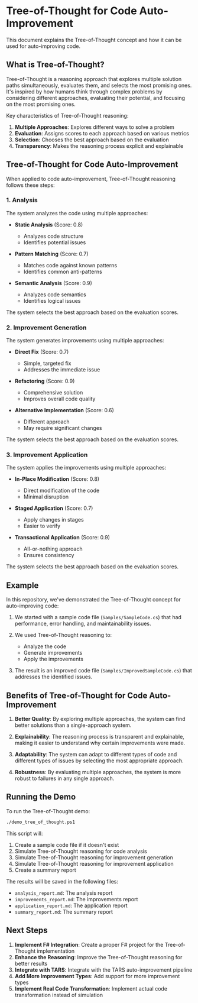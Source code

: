 ﻿# Tree-of-Thought for Code Auto-Improvement

This document explains the Tree-of-Thought concept and how it can be used for auto-improving code.

## What is Tree-of-Thought?

Tree-of-Thought is a reasoning approach that explores multiple solution paths simultaneously, evaluates them, and selects the most promising ones. It's inspired by how humans think through complex problems by considering different approaches, evaluating their potential, and focusing on the most promising ones.

Key characteristics of Tree-of-Thought reasoning:

1. **Multiple Approaches**: Explores different ways to solve a problem
2. **Evaluation**: Assigns scores to each approach based on various metrics
3. **Selection**: Chooses the best approach based on the evaluation
4. **Transparency**: Makes the reasoning process explicit and explainable

## Tree-of-Thought for Code Auto-Improvement

When applied to code auto-improvement, Tree-of-Thought reasoning follows these steps:

### 1. Analysis

The system analyzes the code using multiple approaches:

- **Static Analysis** (Score: 0.8)
  - Analyzes code structure
  - Identifies potential issues

- **Pattern Matching** (Score: 0.7)
  - Matches code against known patterns
  - Identifies common anti-patterns

- **Semantic Analysis** (Score: 0.9)
  - Analyzes code semantics
  - Identifies logical issues

The system selects the best approach based on the evaluation scores.

### 2. Improvement Generation

The system generates improvements using multiple approaches:

- **Direct Fix** (Score: 0.7)
  - Simple, targeted fix
  - Addresses the immediate issue

- **Refactoring** (Score: 0.9)
  - Comprehensive solution
  - Improves overall code quality

- **Alternative Implementation** (Score: 0.6)
  - Different approach
  - May require significant changes

The system selects the best approach based on the evaluation scores.

### 3. Improvement Application

The system applies the improvements using multiple approaches:

- **In-Place Modification** (Score: 0.8)
  - Direct modification of the code
  - Minimal disruption

- **Staged Application** (Score: 0.7)
  - Apply changes in stages
  - Easier to verify

- **Transactional Application** (Score: 0.9)
  - All-or-nothing approach
  - Ensures consistency

The system selects the best approach based on the evaluation scores.

## Example

In this repository, we've demonstrated the Tree-of-Thought concept for auto-improving code:

1. We started with a sample code file (`Samples/SampleCode.cs`) that had performance, error handling, and maintainability issues.

2. We used Tree-of-Thought reasoning to:
   - Analyze the code
   - Generate improvements
   - Apply the improvements

3. The result is an improved code file (`Samples/ImprovedSampleCode.cs`) that addresses the identified issues.

## Benefits of Tree-of-Thought for Code Auto-Improvement

1. **Better Quality**: By exploring multiple approaches, the system can find better solutions than a single-approach system.

2. **Explainability**: The reasoning process is transparent and explainable, making it easier to understand why certain improvements were made.

3. **Adaptability**: The system can adapt to different types of code and different types of issues by selecting the most appropriate approach.

4. **Robustness**: By evaluating multiple approaches, the system is more robust to failures in any single approach.

## Running the Demo

To run the Tree-of-Thought demo:

```bash
./demo_tree_of_thought.ps1
```

This script will:
1. Create a sample code file if it doesn't exist
2. Simulate Tree-of-Thought reasoning for code analysis
3. Simulate Tree-of-Thought reasoning for improvement generation
4. Simulate Tree-of-Thought reasoning for improvement application
5. Create a summary report

The results will be saved in the following files:
- `analysis_report.md`: The analysis report
- `improvements_report.md`: The improvements report
- `application_report.md`: The application report
- `summary_report.md`: The summary report

## Next Steps

1. **Implement F# Integration**: Create a proper F# project for the Tree-of-Thought implementation
2. **Enhance the Reasoning**: Improve the Tree-of-Thought reasoning for better results
3. **Integrate with TARS**: Integrate with the TARS auto-improvement pipeline
4. **Add More Improvement Types**: Add support for more improvement types
5. **Implement Real Code Transformation**: Implement actual code transformation instead of simulation
